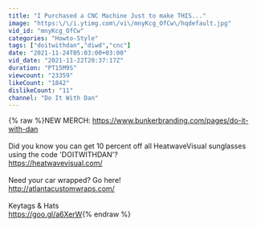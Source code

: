 ```yaml
---
title: "I Purchased a CNC Machine Just to make THIS..."
image: "https:\/\/i.ytimg.com\/vi\/mnyKcg_OfCw\/hqdefault.jpg"
vid_id: "mnyKcg_OfCw"
categories: "Howto-Style"
tags: ["doitwithdan","diwd","cnc"]
date: "2021-11-24T05:03:00+03:00"
vid_date: "2021-11-22T20:37:17Z"
duration: "PT15M9S"
viewcount: "23359"
likeCount: "1842"
dislikeCount: "11"
channel: "Do It With Dan"
---
```

{% raw %}NEW MERCH: <a rel="nofollow" target="blank" href="https://www.bunkerbranding.com/pages/do-it-with-dan">https://www.bunkerbranding.com/pages/do-it-with-dan</a><br /><br />Did you know you can get 10 percent off all HeatwaveVisual sunglasses using the code 'DOITWITHDAN'?<br /><a rel="nofollow" target="blank" href="https://heatwavevisual.com/">https://heatwavevisual.com/</a><br /><br />Need your car wrapped? Go here!<br /><a rel="nofollow" target="blank" href="http://atlantacustomwraps.com/">http://atlantacustomwraps.com/</a><br /><br />Keytags &amp; Hats<br /><a rel="nofollow" target="blank" href="https://goo.gl/a6XerW">https://goo.gl/a6XerW</a>{% endraw %}
